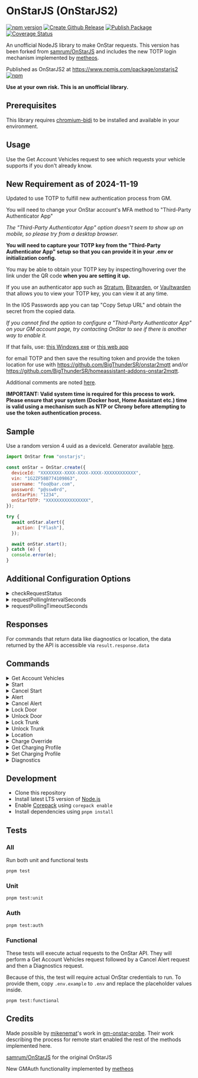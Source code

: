 # OnStarJS (OnStarJS2)

[![npm version](https://badge.fury.io/js/onstarjs2.svg?icon=si%3Anpm)](https://badge.fury.io/js/onstarjs2?icon=si%3Anpm)
[![Create Github Release](https://github.com/BigThunderSR/OnStarJS/actions/workflows/release.yml/badge.svg)](https://github.com/BigThunderSR/OnStarJS/actions/workflows/release.yml)
[![Publish Package](https://github.com/BigThunderSR/OnStarJS/actions/workflows/publish.yml/badge.svg)](https://github.com/BigThunderSR/OnStarJS/actions/workflows/publish.yml)
[![Coverage Status](https://coveralls.io/repos/github/BigThunderSR/OnStarJS/badge.svg?branch=master)](https://coveralls.io/github/BigThunderSR/OnStarJS?branch=master&kill_cache=1)

<!-- [![Build Status](https://github.com/BigThunderSR/OnStarJS/workflows/build/badge.svg)](https://github.com/BigThunderSR/OnStarJS/actions?query=workflow%3Abuild) -->

An unofficial NodeJS library to make OnStar requests. This version has been forked from [samrum/OnStarJS](https://github.com/samrum/OnStarJS) and includes the new TOTP login mechanism implemented by [metheos](https://github.com/metheos/).

Published as OnStarJS2 at <https://www.npmjs.com/package/onstarjs2> [![npm](https://img.shields.io/npm/v/onstarjs2.svg?color=green)](https://www.npmjs.com/package/onstarjs2)

**Use at your own risk. This is an unofficial library.**

## Prerequisites

This library requires [chromium-bidi](https://www.npmjs.com/package/chromium-bidi) to be installed and available in your environment.

## Usage

Use the Get Account Vehicles request to see which requests your vehicle supports if you don't already know.

## New Requirement as of 2024-11-19

Updated to use TOTP to fulfill new authentication process from GM.

You will need to change your OnStar account's MFA method to "Third-Party Authenticator App"

_The "Third-Party Authenticator App" option doesn't seem to show up on mobile, so please try from a desktop browser._

**You will need to capture your TOTP key from the "Third-Party Authenticator App" setup so that you can provide it in your .env or initialization config.**

You may be able to obtain your TOTP key by inspecting/hovering over the link under the QR code **when you are setting it up.**

If you use an authenticator app such as [Stratum](https://stratumauth.com/), [Bitwarden](https://bitwarden.com/), or [Vaultwarden](https://github.com/dani-garcia/vaultwarden) that allows you to view your TOTP key, you can view it at any time.

In the IOS Passwords app you can tap "Copy Setup URL" and obtain the secret from the copied data.

_If you cannot find the option to configure a "Third-Party Authenticator App" on your GM account page, try contacting OnStar to see if there is another way to enable it._

If that fails, use:
[this Windows exe](https://github.com/metheos/node-oauth2-gm/releases) or [this web app](https://github.com/joelvandal/onstar-token-gen?tab=readme-ov-file)

for email TOTP and then save the resulting token and provide the token location for use with <https://github.com/BigThunderSR/onstar2mqtt> and/or <https://github.com/BigThunderSR/homeassistant-addons-onstar2mqtt>.

Additional comments are noted [here](https://github.com/samrum/OnStarJS/issues/233#issuecomment-2499264436).

**IMPORTANT: Valid system time is required for this process to work. Please ensure that your system (Docker host, Home Assistant etc.) time is valid using a mechanism such as NTP or Chrony before attempting to use the token authentication process.**

## Sample

Use a random version 4 uuid as a deviceId. Generator available [here](https://www.uuidgenerator.net/version4).

```javascript
import OnStar from "onstarjs";

const onStar = OnStar.create({
  deviceId: "XXXXXXXX-XXXX-XXXX-XXXX-XXXXXXXXXXXX",
  vin: "1G2ZF58B774109863",
  username: "foo@bar.com",
  password: "p@ssw0rd",
  onStarPin: "1234",
  onStarTOTP: "XXXXXXXXXXXXXXXX",
});

try {
  await onStar.alert({
    action: ["Flash"],
  });

  await onStar.start();
} catch (e) {
  console.error(e);
}
```

## Additional Configuration Options

<details>
<summary>checkRequestStatus</summary>

Default Value: `true`

When false, requests resolve when the API returns an 'In Progress' response. For requests that return data, this option is ignored.

This is useful because, with the usual request polling to wait for a "Complete" response from the API, requests will take much longer to resolve.

</details>
<details>
<summary>requestPollingIntervalSeconds</summary>

Default Value: `6`

When `checkRequestStatus` is true, this is how often status check requests will be made (in seconds)

</details>
<details>
<summary>requestPollingTimeoutSeconds</summary>

Default Value: `90`

When `checkRequestStatus` is true, this is how long a request will make subsequent status check requests before timing out (in seconds)

</details>

## Responses

For commands that return data like diagnostics or location, the data returned by the API is accessible via `result.response.data`

## Commands

<details>
<summary>Get Account Vehicles</summary>

```javascript
onStar.getAccountVehicles();
```

</details>

<details>
<summary>Start</summary>

```javascript
onStar.start();
```

</details>

<details>
<summary>Cancel Start</summary>

```javascript
onStar.cancelStart();
```

</details>

<details>
<summary>Alert</summary>

```javascript
onStar.alert([options]);
```

| Option   | Default                    | Valid Values               |
| -------- | -------------------------- | -------------------------- |
| action   | ["Flash", "Honk"]          | ["Flash", "Honk"]          |
| delay    | 0                          | Any integer (minutes)      |
| duration | 1                          | Any integer (minutes)      |
| override | ["DoorOpen", "IgnitionOn"] | ["DoorOpen", "IgnitionOn"] |

</details>

<details>
<summary>Cancel Alert</summary>

```javascript
onStar.cancelAlert();
```

</details>

<details>
<summary>Lock Door</summary>

```javascript
onStar.lockDoor([options]);
```

| Option | Default | Valid Values          |
| ------ | ------- | --------------------- |
| delay  | 0       | Any integer (minutes) |

</details>

<details>
<summary>Unlock Door</summary>

```javascript
onStar.unlockDoor([options]);
```

| Option | Default | Valid Values          |
| ------ | ------- | --------------------- |
| delay  | 0       | Any integer (minutes) |

</details>

<details>
<summary>Lock Trunk</summary>

Locks the trunk but doesn't automatically close it.

```javascript
onStar.lockTrunk([options]);
```

| Option | Default | Valid Values          |
| ------ | ------- | --------------------- |
| delay  | 0       | Any integer (minutes) |

</details>

<details>
<summary>Unlock Trunk</summary>

Unlocks the trunk but doesn't automatically open it. All doors remain locked.

```javascript
onStar.unlockTrunk([options]);
```

| Option | Default | Valid Values          |
| ------ | ------- | --------------------- |
| delay  | 0       | Any integer (minutes) |

</details>

<details>
<summary>Location</summary>

Returns the location of the vehicle

```javascript
onStar.location();
```

Example Response

```json
{ "location": { "lat": "50", "long": "-75" } }
```

</details>

<details>
<summary>Charge Override</summary>

```javascript
onStar.chargeOverride([options]);
```

| Option | Default      | Valid Values                    |
| ------ | ------------ | ------------------------------- |
| mode   | "CHARGE_NOW" | "CHARGE_NOW", "CANCEL_OVERRIDE" |

</details>

<details>
<summary>Get Charging Profile</summary>

```javascript
onStar.getChargingProfile();
```

</details>

<details>
<summary>Set Charging Profile</summary>

```javascript
onStar.setChargingProfile([options]);
```

| Option     | Default     | Valid Values                                                                             |
| ---------- | ----------- | ---------------------------------------------------------------------------------------- |
| chargeMode | "IMMEDIATE" | "DEFAULT_IMMEDIATE", "IMMEDIATE", "DEPARTURE_BASED", "RATE_BASED", "PHEV_AFTER_MIDNIGHT" |
| rateType   | "MIDPEAK"   | "OFFPEAK", "MIDPEAK", "PEAK"                                                             |

</details>

<details>
<summary>Diagnostics</summary>

```javascript
onStar.diagnostics([options]);
```

| Option         | Default                                                                        | Valid Values                                                                                                                                                                                                                                                                                                                                                                                                                                                                                                                                           |
| -------------- | ------------------------------------------------------------------------------ | ------------------------------------------------------------------------------------------------------------------------------------------------------------------------------------------------------------------------------------------------------------------------------------------------------------------------------------------------------------------------------------------------------------------------------------------------------------------------------------------------------------------------------------------------------ |
| diagnosticItem | ["ODOMETER", "TIRE PRESSURE", "AMBIENT AIR TEMPERATURE", "LAST TRIP DISTANCE"] | ["ENGINE COOLANT TEMP", "ENGINE RPM", "LAST TRIP FUEL ECONOMY", "EV ESTIMATED CHARGE END", "EV BATTERY LEVEL", "OIL LIFE", "EV PLUG VOLTAGE", "LIFETIME FUEL ECON", "HOTSPOT CONFIG", "LIFETIME FUEL USED", "ODOMETER", "HOTSPOT STATUS", "LIFETIME EV ODOMETER", "EV PLUG STATE", "EV CHARGE STATE", "TIRE PRESSURE", "AMBIENT AIR TEMPERATURE", "LAST TRIP DISTANCE", "INTERM VOLT BATT VOLT", "GET COMMUTE SCHEDULE", "GET CHARGE MODE", "EV SCHEDULED CHARGE START", "FUEL TANK INFO", "HANDS FREE CALLING", "ENERGY EFFICIENCY", "VEHICLE RANGE"] |

</details>

## Development

- Clone this repository
- Install latest LTS version of [Node.js](https://nodejs.org/en/)
- Enable [Corepack](https://github.com/nodejs/corepack) using `corepack enable`
- Install dependencies using `pnpm install`

## Tests

### All

Run both unit and functional tests

`pnpm test`

### Unit

`pnpm test:unit`

### Auth

`pnpm test:auth`

### Functional

These tests will execute actual requests to the OnStar API. They will perform a Get Account Vehicles request followed by a Cancel Alert request and then a Diagnostics request.

Because of this, the test will require actual OnStar credentials to run. To provide them, copy `.env.example` to `.env` and replace the placeholder values inside.

`pnpm test:functional`

## Credits

Made possible by [mikenemat](https://github.com/mikenemat/)'s work in [gm-onstar-probe](https://github.com/mikenemat/gm-onstar-probe). Their work describing the process for remote start enabled the rest of the methods implemented here.

[samrum/OnStarJS](https://github.com/samrum/OnStarJS) for the original OnStarJS

New GMAuth functionality implemented by [metheos](https://github.com/metheos/)
